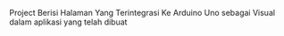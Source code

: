 Project Berisi Halaman Yang Terintegrasi Ke 
Arduino Uno sebagai
Visual dalam aplikasi yang telah dibuat
